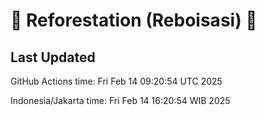 
# 🌳 Reforestation (Reboisasi) 🌲

## Last Updated

GitHub Actions time: Fri Feb 14 09:20:54 UTC 2025

Indonesia/Jakarta time: Fri Feb 14 16:20:54 WIB 2025
